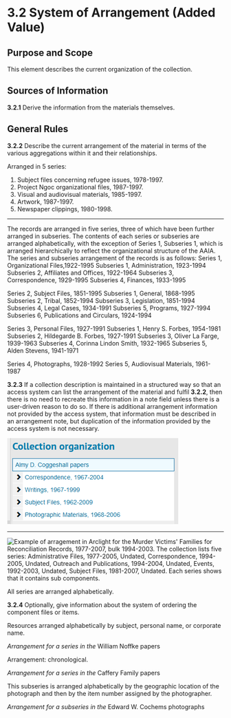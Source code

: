 # 3.2 System of Arrangement (Added Value)

## Purpose and Scope

This element describes the current organization of the collection.

## Sources of Information

**3.2.1** Derive the information from the materials themselves.

## General Rules

**3.2.2** Describe the current arrangement of the material in terms of the various aggregations within it and their relationships.

Arranged in 5 series:
 1. Subject files concerning refugee issues, 1978-1997.
 2. Project Ngoc organizational files, 1987-1997.
 3. Visual and audiovisual materials, 1985-1997.
 4. Artwork, 1987-1997.
 5. Newspaper clippings, 1980-1998.    
    
------------------------

The records are arranged in five series, three of which have been further arranged in subseries. The contents of each series or subseries are arranged alphabetically, with the exception of Series 1, Subseries 1, which is arranged hierarchically to reflect the organizational structure of the AAIA. The series and subseries arrangement of the records is as follows:
 Series 1, Organizational Files,1922-1995
  Subseries 1, Administration, 1923-1994
  Subseries 2, Affiliates and Offices, 1922-1964
  Subseries 3, Correspondence, 1929-1995
  Subseries 4, Finances, 1933-1995

 Series 2, Subject Files, 1851-1995
  Subseries 1, General, 1868-1995
  Subseries 2, Tribal, 1852-1994
  Subseries 3, Legislation, 1851-1994
  Subseries 4, Legal Cases, 1934-1991
  Subseries 5, Programs, 1927-1994
  Subseries 6, Publications and Circulars, 1924-1994

 Series 3, Personal Files, 1927-1991
  Subseries 1, Henry S. Forbes, 1954-1981
  Subseries 2, Hildegarde B. Forbes, 1927-1991
  Subseries 3, Oliver La Farge, 1939-1963
  Subseries 4, Corinna Lindon Smith, 1932-1965
  Subseries 5, Alden Stevens, 1941-1971

 Series 4, Photographs, 1928-1992
 Series 5, Audiovisual Materials, 1961-1987

**3.2.3** If a collection description is maintained in a structured way so that an access system can list the arrangement of the material and fulfil **3.2.2**, then there is no need to recreate this information in a note field unless there is a user-driven reason to do so. If there is additional arrangement information not provided by the access system, that information must be described in an arrangement note, but duplication of the information provided by the access system is not necessary.

<p class="dacs-example">

![Example of arrangement in ArchivesSpace for the Almy D. Coggeshall papers. The collection lists four series: Correspondence, 1967-2004, Writings, 1967-1999, Subject Files, 1962-2009, and Photographic Materials, 1968-2006. Each series shows that it contains sub components.](../../img/part_1/chapter_3/arrangement_example_1.png)


</p>


------------------------

<p class="dacs-example">

![Example of arragement in Arclight for the Murder Victims' Families for Reconciliation Records, 1977-2007, bulk 1994-2003. The collection lists five series: Administrative Files, 1977-2005, Undated, 
Correspondence, 1994-2005, Undated, Outreach and Publications, 1994-2004, Undated, 
Events, 1992-2003, Undated, Subject Files, 1981-2007, Undated. Each series shows that it contains sub components.](../../img/part_1/chapter_3/arrangement_example_2.png)

</p>

<p class="dacs-example">All series are arranged alphabetically.</p>

**3.2.4** Optionally, give information about the system of ordering the component files or items.

<p class="dacs-example">Resources arranged alphabetically by subject, personal name, or corporate name.</p>
<p class="dacs-example"><em>Arrangement for a series in the</em> William Noffke papers</p>

<p class="dacs-example">Arrangement: chronological.</p>
<p class="dacs-example"><em>Arrangement for a series in the</em> Caffery Family papers</p>

<p class="dacs-example">This subseries is arranged alphabetically by the geographic location of the photograph and then by the item number assigned by the photographer.</p>
<p class="dacs-example"><em>Arrangement for a subseries in the</em> Edward W. Cochems photographs</p>
